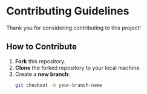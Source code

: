 # Contributing Guidelines

Thank you for considering contributing to this project!

## How to Contribute

1. **Fork** this repository.
2. **Clone** the forked repository to your local machine.
3. Create a **new branch**:
   ```bash
   git checkout -b your-branch-name
